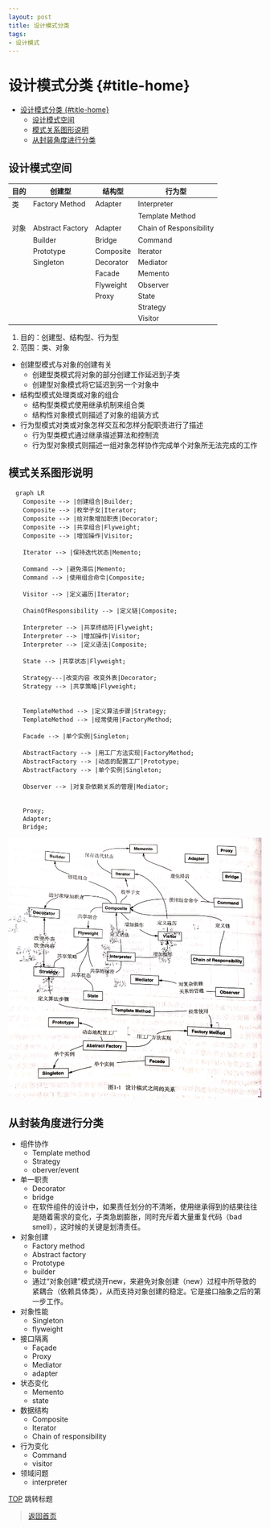 ```yaml
---
layout: post
title: 设计模式分类
tags: 
- 设计模式
---
```


# 设计模式分类 {#title-home}


<!-- @import "[TOC]" {cmd="toc" depthFrom=1 depthTo=6 orderedList=false} -->

<!-- code_chunk_output -->

- [设计模式分类 {#title-home}](#设计模式分类-title-home)
  - [设计模式空间](#设计模式空间)
  - [模式关系图形说明](#模式关系图形说明)
  - [从封装角度进行分类](#从封装角度进行分类)

<!-- /code_chunk_output -->

## 设计模式空间

 | 目的 | 创建型           | 结构型    | 行为型                  |
 | ---- | ---------------- | --------- | ----------------------- |
 | 类   | Factory Method   | Adapter   | Interpreter             |
 |      |                  |           | Template Method         |
 | 对象 | Abstract Factory | Adapter   | Chain of Responsibility |
 |      | Builder          | Bridge    | Command                 |
 |      | Prototype        | Composite | Iterator                |
 |      | Singleton        | Decorator | Mediator                |
 |      |                  | Facade    | Memento                 |
 |      |                  | Flyweight | Observer                |
 |      |                  | Proxy     | State                   |
 |      |                  |           | Strategy                |
 |      |                  |           | Visitor                 |


1. 目的：创建型、结构型、行为型
2. 范围：类、对象

- 创建型模式与对象的创建有关
  - 创建型类模式将对象的部分创建工作延迟到子类
  - 创建型对象模式将它延迟到另一个对象中
- 结构型模式处理类或对象的组合
  - 结构型类模式使用继承机制来组合类
  - 结构性对象模式则描述了对象的组装方式
- 行为型模式对类或对象怎样交互和怎样分配职责进行了描述
  - 行为型类模式通过继承描述算法和控制流
  - 行为型对象模式则描述一组对象怎样协作完成单个对象所无法完成的工作

## 模式关系图形说明

~~~mermaid
  graph LR
    Composite --> |创建组合|Builder;
    Composite --> |枚举子女|Iterator;
    Composite --> |给对象增加职责|Decorator;
    Composite --> |共享组合|Flyweight;
    Composite --> |增加操作|Visitor;

    Iterator --> |保持迭代状态|Memento;

    Command --> |避免滞后|Memento;
    Command --> |使用组合命令|Composite;

    Visitor --> |定义遍历|Iterator;

    ChainOfResponsibility --> |定义链|Composite;

    Interpreter --> |共享终结符|Flyweight;
    Interpreter --> |增加操作|Visitor;
    Interpreter --> |定义语法|Composite;

    State --> |共享状态|Flyweight;
  
    Strategy---|改变内容 改变外表|Decorator;
    Strategy --> |共享策略|Flyweight;


    TemplateMethod --> |定义算法步骤|Strategy;
    TemplateMethod --> |经常使用|FactoryMethod;

    Facade --> |单个实例|Singleton;

    AbstractFactory --> |用工厂方法实现|FactoryMethod;
    AbstractFactory --> |动态的配置工厂|Prototype;
    AbstractFactory --> |单个实例|Singleton;

    Observer --> |对复杂依赖关系的管理|Mediator;


    Proxy;
    Adapter;
    Bridge;
~~~

![设计模式之间的关系](/assets/image/design-pattern/2.5.1.jpg)

## 从封装角度进行分类

- 组件协作
  - Template method
  - Strategy
  - oberver/event
- 单一职责
  - Decorator
  - bridge
  - 在软件组件的设计中，如果责任划分的不清晰，使用继承得到的结果往往是随着需求的变化，子类急剧膨胀，同时充斥着大量重复代码（bad smell），这时候的关键是划清责任。
- 对象创建
  - Factory method
  - Abstract factory
  - Prototype
  - builder
  - 通过“对象创建”模式绕开new，来避免对象创建（new）过程中所导致的紧耦合（依赖具体类），从而支持对象创建的稳定。它是接口抽象之后的第一步工作。
- 对象性能
  - Singleton
  - flyweight
- 接口隔离
  - Façade
  - Proxy
  - Mediator
  - adapter
- 状态变化
  - Memento
  - state
- 数据结构
  - Composite
  - Iterator
  - Chain of responsibility
- 行为变化
  - Command
  - visitor
- 领域问题
  - interpreter

[TOP](#title-home) 跳转标题

> [返回首页](/index.html)
